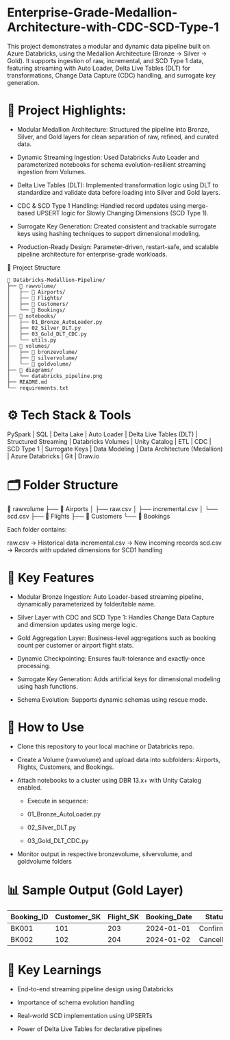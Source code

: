 # Enterprise-Grade-Medallion-Architecture-with-CDC-SCD-Type-1

This project demonstrates a modular and dynamic data pipeline built on Azure Databricks, using the Medallion Architecture (Bronze → Silver → Gold). It supports ingestion of raw, incremental, and SCD Type 1 data, featuring streaming with Auto Loader, Delta Live Tables (DLT) for transformations, Change Data Capture (CDC) handling, and surrogate key generation.

# 🧠 Project Highlights:

- Modular Medallion Architecture: Structured the pipeline into Bronze, Silver, and Gold layers for clean separation of raw, refined, and curated data.

- Dynamic Streaming Ingestion: Used Databricks Auto Loader and parameterized notebooks for schema evolution–resilient streaming ingestion from Volumes.

- Delta Live Tables (DLT): Implemented transformation logic using DLT to standardize and validate data before loading into Silver and Gold layers.

- CDC & SCD Type 1 Handling: Handled record updates using merge-based UPSERT logic for Slowly Changing Dimensions (SCD Type 1).

- Surrogate Key Generation: Created consistent and trackable surrogate keys using hashing techniques to support dimensional modeling.

- Production-Ready Design: Parameter-driven, restart-safe, and scalable pipeline architecture for enterprise-grade workloads.

📁 Project Structure

  ```
📁 Databricks-Medallion-Pipeline/
├── 📂 rawvolume/
│   ├── 📂 Airports/
│   ├── 📂 Flights/
│   ├── 📂 Customers/
│   └── 📂 Bookings/
├── 📂 notebooks/
│   ├── 01_Bronze_AutoLoader.py
│   ├── 02_Silver_DLT.py
│   ├── 03_Gold_DLT_CDC.py
│   └── utils.py
├── 📂 volumes/
│   ├── 📂 bronzevolume/
│   ├── 📂 silvervolume/
│   └── 📂 goldvolume/
├── 📂 diagrams/
│   └── databricks_pipeline.png
├── README.md
└── requirements.txt
```     

# ⚙️ Tech Stack & Tools

PySpark | SQL | Delta Lake | Auto Loader | Delta Live Tables (DLT) | Structured Streaming | Databricks Volumes | Unity Catalog | ETL | CDC | SCD Type 1 | Surrogate Keys | Data Modeling | Data Architecture (Medallion) | Azure Databricks | Git | Draw.io

# 🗂️ Folder Structure

  📁 rawvolume
  ├── 📁 Airports
  │   ├── raw.csv
  │   ├── incremental.csv
  │   └── scd.csv
  ├── 📁 Flights
  ├── 📁 Customers
  └── 📁 Bookings

Each folder contains:

  raw.csv → Historical data
  incremental.csv → New incoming records
  scd.csv → Records with updated dimensions for SCD1 handling

# 🔧 Key Features

- Modular Bronze Ingestion: Auto Loader-based streaming pipeline, dynamically parameterized by folder/table name.

- Silver Layer with CDC and SCD Type 1: Handles Change Data Capture and dimension updates using merge logic.

- Gold Aggregation Layer: Business-level aggregations such as booking count per customer or airport flight stats.

- Dynamic Checkpointing: Ensures fault-tolerance and exactly-once processing.

- Surrogate Key Generation: Adds artificial keys for dimensional modeling using hash functions.

- Schema Evolution: Supports dynamic schemas using rescue mode.

# 📝 How to Use

- Clone this repository to your local machine or Databricks repo.

- Create a Volume (rawvolume) and upload data into subfolders: Airports, Flights, Customers, and Bookings.

- Attach notebooks to a cluster using DBR 13.x+ with Unity Catalog enabled.

   - Execute in sequence:
    
   - 01_Bronze_AutoLoader.py
    
   - 02_Silver_DLT.py
    
   - 03_Gold_DLT_CDC.py

- Monitor output in respective bronzevolume, silvervolume, and goldvolume folders

# 📊 Sample Output (Gold Layer)

| Booking\_ID | Customer\_SK | Flight\_SK | Booking\_Date | Status    |
| ----------- | ------------ | ---------- | ------------- | --------- |
| BK001       | 101          | 203        | 2024-01-01    | Confirmed |
| BK002       | 102          | 204        | 2024-01-02    | Cancelled |

# 📌 Key Learnings

- End-to-end streaming pipeline design using Databricks

- Importance of schema evolution handling

- Real-world SCD implementation using UPSERTs

- Power of Delta Live Tables for declarative pipelines
